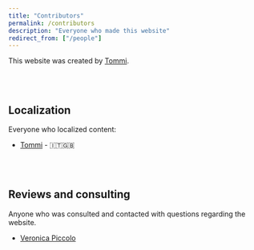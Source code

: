```yaml
---
title: "Contributors"
permalink: /contributors
description: "Everyone who made this website"
redirect_from: ["/people"]
---
```

This website was created by [Tommi](https://tommi.space "Tommi's personal website").

<br>
<br>

## Localization

Everyone who localized content:

- [Tommi](https://tommi.space "Tommi’s personal website") - 🇮🇹🇬🇧

<br>
<br>

## Reviews and consulting

Anyone who was consulted and contacted with questions regarding the website.

- [Veronica Piccolo](https://www.isoc.it/users/veronica.piccolo "Veronica Piccolo’s page in Internet Society")